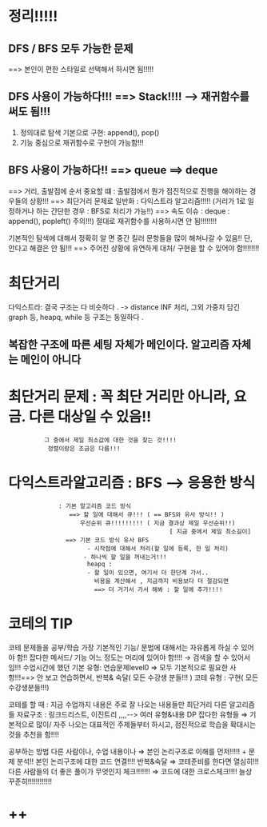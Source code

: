 # 정리!!!!!
## DFS / BFS 모두 가능한 문제
==> 본인이 편한 스타일로 선택해서 하시면 됨!!!!!

## DFS 사용이 가능하다!!! ==> Stack!!!! --> 재귀함수를 써도 됨!!!
1) 정의대로 탐색 기본으로 구현: append(), pop()
2) 기능 중심으로 재귀함수로 구현이 가능함!!!

## BFS 사용이 가능하다!! ==> queue ==> deque
==> 거리, 출발점에 순서 중요할 떄
: 출발점에서 뭔가 점진적으로 진행을 해야하는 경우들의 상황!!!
==> 최단거리 문제로 일반화 : 다익스트라 알고리즘!!!!!
(거리가 1로 일정하거나 하는 간단한 경우 : BFS로 처리가 가능!!)
==> 속도 이슈 : deque : append(), popleft()
주의!!!) 절대로 재귀함수를 사용하시면 안 됨!!!!!!!!

기본적인 탐색에 대해서 정확히 알 면
중간 킬러 문항들을 많이 해쳐나갈 수 있음!!
단, 안다고 해결은 안 됨!!!
==> 주어진 상황에 유연하게 대처/ 구현을 할 수 있어야 함!!!!!!!!
# 최단거리  
다익스트라: 결국 구조는 다 비슷하다 . -> distance INF 처리, 그외 가중치 담긴 graph 등, heapq, while 등 구조는 동일하다 .  
##  복잡한 구조에 따른 세팅 자체가 메인이다. 알고리즘 자체는 메인이 아니다


# 최단거리 문제 : 꼭 최단 거리만 아니라, 요금. 다른 대상일 수 있음!!
              그 중에서 제일 최소값에 대한 것을 찾는 것!!!!
               정렬이랑은 조금은 다름!!!
# 다익스트라알고리즘 : BFS --> 응용한 방식
                  : 기본 알고리즘 코드 방식
                     ==> 할 일에 대해서 큐!!! ( == BFS와 유사 방식!! )
                        우선순위 큐!!!!!!!!! ( 지금 결과상 제일 우선순위!!)
                                                 [ 지금 중에서 제일 최소길이]
                    ==> 기본 코드 방식 유사 BFS
                          - 시작점에 대해서 처리(할 일에 등록, 한 일 처리)
                         - 하나씩 할 일을 꺼내는거!!!  
                          heapq :
                          - 할 일이 있으면, 여기서 더 한단계 가서..
                            비용을 계산해서 , 지금까지 비용보다 더 절감되면
                            ==> 더 거기서 가서 해봐 : 할 일에 추가!!!!  
                            

# 코테의 TIP  
코테 문제들을 공부/학습
가장 기본적인 기능/ 문법에 대해서는 자유롭게 하실 수 있어야 함!!
잡다한 메서드/ 기능 어느 정도는 머리에 있어야 함!!!! → 검색을 할 수 있어서임!!!
수업시간에 했던 기본 유형: 연습문제level0 ⇒ 모두 기본적으로 필요한 사항!!!==> 안 보고 연습하면서, 반복& 숙달( 모든 수강생 분들!!! ) 
코테 유형 : 구현( 모든 수강생분들!!!)


코테를 할 때 : 지금 수업까지 내용은 주로 잘 나오는 내용들만 
최단거리 다른 알고리즘들
자료구조 : 링크드리스트, 이진트리 ,,,,--> 여러 유형&내용
DP
잡다한 유형들
⇒ 기본적으로 많이/ 자주 나오는 대표적인 주제들부터 하시고, 점진적으로 학습을 확대시는것을 추천을 함!!!!

공부하는 방법 
다른 사람이나, 수업 내용이나 ⇒ 본인 논리구조로 이해를 먼저!!!!! + 문제 분석!!
본인 논리구조에 대한 코드 연결!!!!
반복&숙달 ⇒ 코테준비를 한다면 열심히!!!
다른 사람들의 더 좋은 풀이가 무엇인지 체크!!!!!!! ⇒ 코드에 대한 크로스체크!!!!
늘상 꾸준히!!!!!!!!!!!!


                
                          
# ++

